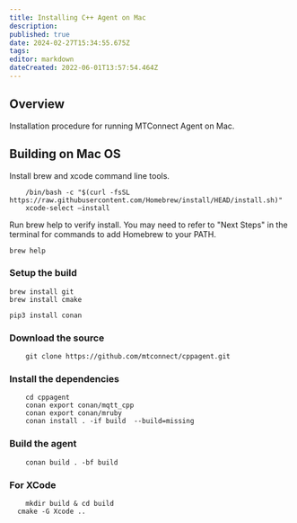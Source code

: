 ```yaml
---
title: Installing C++ Agent on Mac
description: 
published: true
date: 2024-02-27T15:34:55.675Z
tags: 
editor: markdown
dateCreated: 2022-06-01T13:57:54.464Z
---
```


## Overview

Installation procedure for running MTConnect Agent on Mac.

## Building on Mac OS

Install brew and xcode command line tools.

```
	/bin/bash -c "$(curl -fsSL https://raw.githubusercontent.com/Homebrew/install/HEAD/install.sh)"
	xcode-select —install
```

Run brew help to verify install. You may need to refer to "Next Steps" in the terminal for commands to add Homebrew to your PATH. 

```
brew help
```

### Setup the build

```
brew install git
brew install cmake

pip3 install conan
```

### Download the source

```
	git clone https://github.com/mtconnect/cppagent.git
```

### Install the dependencies

```
    cd cppagent
    conan export conan/mqtt_cpp
    conan export conan/mruby
    conan install . -if build  --build=missing
```

### Build the agent

```	
	conan build . -bf build
```

### For XCode

```   
	mkdir build & cd build
  cmake -G Xcode ..
```
